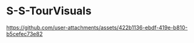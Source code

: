 # S-S-TourVisuals 
https://github.com/user-attachments/assets/422b1136-ebdf-419e-b810-b5cefec73e82

